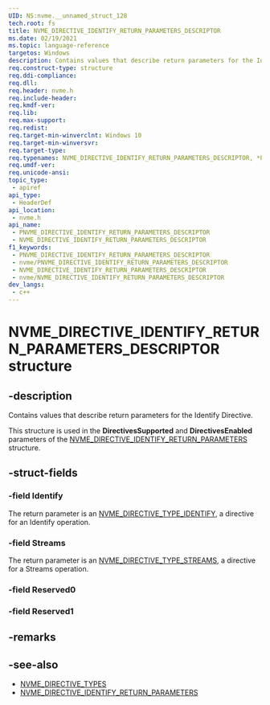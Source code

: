 ```yaml
---
UID: NS:nvme.__unnamed_struct_128
tech.root: fs 
title: NVME_DIRECTIVE_IDENTIFY_RETURN_PARAMETERS_DESCRIPTOR
ms.date: 02/19/2021 
ms.topic: language-reference
targetos: Windows
description: Contains values that describe return parameters for the Identify Directive.
req.construct-type: structure
req.ddi-compliance: 
req.dll: 
req.header: nvme.h
req.include-header: 
req.kmdf-ver: 
req.lib: 
req.max-support: 
req.redist: 
req.target-min-winverclnt: Windows 10 
req.target-min-winversvr: 
req.target-type: 
req.typenames: NVME_DIRECTIVE_IDENTIFY_RETURN_PARAMETERS_DESCRIPTOR, *PNVME_DIRECTIVE_IDENTIFY_RETURN_PARAMETERS_DESCRIPTOR
req.umdf-ver: 
req.unicode-ansi: 
topic_type:
 - apiref
api_type:
 - HeaderDef
api_location:
 - nvme.h
api_name:
 - PNVME_DIRECTIVE_IDENTIFY_RETURN_PARAMETERS_DESCRIPTOR
 - NVME_DIRECTIVE_IDENTIFY_RETURN_PARAMETERS_DESCRIPTOR
f1_keywords:
 - PNVME_DIRECTIVE_IDENTIFY_RETURN_PARAMETERS_DESCRIPTOR
 - nvme/PNVME_DIRECTIVE_IDENTIFY_RETURN_PARAMETERS_DESCRIPTOR
 - NVME_DIRECTIVE_IDENTIFY_RETURN_PARAMETERS_DESCRIPTOR
 - nvme/NVME_DIRECTIVE_IDENTIFY_RETURN_PARAMETERS_DESCRIPTOR
dev_langs:
 - c++
---
```


# NVME_DIRECTIVE_IDENTIFY_RETURN_PARAMETERS_DESCRIPTOR structure

## -description

Contains values that describe return parameters for the Identify Directive.

This structure is used in the **DirectivesSupported** and **DirectivesEnabled** parameters of the [NVME_DIRECTIVE_IDENTIFY_RETURN_PARAMETERS](ns-nvme-nvme_directive_identify_return_parameters.md) structure.

## -struct-fields

### -field Identify

The return parameter is an [NVME_DIRECTIVE_TYPE_IDENTIFY](ne-nvme-nvme_directive_types.md), a directive for an Identify operation.
 
### -field Streams

The return parameter is an [NVME_DIRECTIVE_TYPE_STREAMS](ne-nvme-nvme_directive_types.md), a directive for a Streams operation.

### -field Reserved0

### -field Reserved1

## -remarks

## -see-also

- [NVME_DIRECTIVE_TYPES](ne-nvme-nvme_directive_types.md)
- [NVME_DIRECTIVE_IDENTIFY_RETURN_PARAMETERS](ns-nvme-nvme_directive_identify_return_parameters.md)

